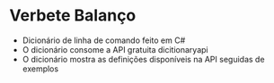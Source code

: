 # Verbete Balanço
<ul>
<li>Dicionário de linha de comando feito em C#</li>
<li>O dicionário consome a API gratuita dicitionaryapi</li>
<li>O dicionário mostra as definições disponíveis na API seguidas de exemplos</li>
</ul>
